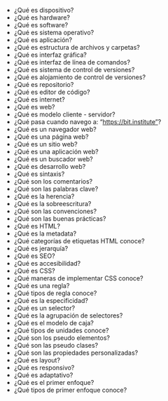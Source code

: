 - ¿Qué es dispositivo?
- ¿Qué es hardware?
- ¿Qué es software?
- ¿Qué es sistema operativo?
- ¿Qué es aplicación?
- ¿Qué es estructura de archivos y carpetas?
- ¿Qué es interfaz gráfica?
- ¿Qué es interfaz de línea de comandos?
- ¿Qué es sistema de control de versiones?
- ¿Qué es alojamiento de control de versiones?
- ¿Qué es repositorio?
- ¿Qué es editor de código?
- ¿Qué es internet?
- ¿Qué es web?
- ¿Qué es modelo cliente - servidor?
- ¿Qué pasa cuando navego a: “https://bit.institute”?
- ¿Qué es un navegador web?
- ¿Qué es una página web?
- ¿Qué es un sitio web?
- ¿Qué es una aplicación web?
- ¿Qué es un buscador web?
- ¿Qué es desarrollo web?
- ¿Qué es sintaxis?
- ¿Qué son los comentarios?
- ¿Qué son las palabras clave?
- ¿Qué es la herencia?
- ¿Qué es la sobreescritura?
- ¿Qué son las convenciones?
- ¿Qué son las buenas prácticas?
- ¿Qué es HTML?
- ¿Qué es la metadata?
- ¿Qué categorías de etiquetas HTML conoce?
- ¿Qué es jerarquía?
- ¿Qué es SEO?
- ¿Qué es accesibilidad?
- ¿Qué es CSS?
- ¿Qué maneras de implementar CSS conoce?
- ¿Qué es una regla?
- ¿Qué tipos de regla conoce?
- ¿Qué es la especificidad?
- ¿Qué es un selector?
- ¿Qué es la agrupación de selectores?
- ¿Qué es el modelo de caja?
- ¿Qué tipos de unidades conoce?
- ¿Qué son los pseudo elementos?
- ¿Qué son las pseudo clases?
- ¿Qué son las propiedades personalizadas?
- ¿Qué es layout?
- ¿Qué es responsivo?
- ¿Qué es adaptativo?
- ¿Qué es el primer enfoque?
- ¿Qué tipos de primer enfoque conoce?
